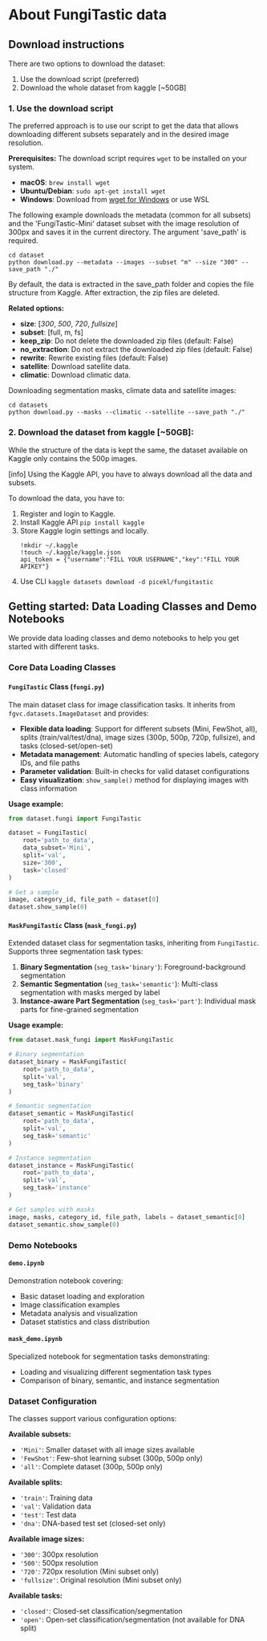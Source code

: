 # About FungiTastic data

## Download instructions

There are two options to download the dataset:
1. Use the download script (preferred)
2. Download the whole dataset from kaggle [~50GB]

### 1. Use the download script
The preferred approach is to use our script to get the data that allows downloading 
different subsets separately and in the desired image resolution.

**Prerequisites:** The download script requires `wget` to be installed on your system.
- **macOS**: `brew install wget`
- **Ubuntu/Debian**: `sudo apt-get install wget`
- **Windows**: Download from [wget for Windows](https://gnuwin32.sourceforge.net/packages/wget.htm) or use WSL

The following example downloads the metadata (common for all subsets) and the 'FungiTastic-Mini'
dataset subset with the image resolution of 300px
and saves it in the current directory. The argument 'save_path' is required.
   
```
cd dataset
python download.py --metadata --images --subset "m" --size "300" --save_path "./"  
```

By default, the data is extracted in the save_path folder and copies the file structure from Kaggle.
After extraction, the zip files are deleted.

**Related options:**
- **size**: [_300_, _500_, _720_, _fullsize_]
- **subset**: [full, m, fs]
- **keep_zip**: Do not delete the downloaded zip files (default: False)
- **no_extraction**: Do not extract the downloaded zip files (default: False)
- **rewrite**: Rewrite existing files (default: False)
- **satellite**: Download satellite data.
- **climatic**: Download climatic data.

Downloading segmentation masks, climate data and satellite images:

```
cd datasets
python download.py --masks --climatic --satellite --save_path "./"  
```


### 2. Download the dataset from kaggle [~50GB]:
While the structure of the data is kept the same, the dataset available on Kaggle only contains the 500p images.

[info] Using the Kaggle API, you have to always download all the data and subsets.

To download the data, you have to:
1. Register and login to Kaggle.
2. Install Kaggle API `pip install kaggle`
4. Store Kaggle login settings and locally.
   ```
   !mkdir ~/.kaggle
   !touch ~/.kaggle/kaggle.json
   api_token = {"username":"FILL YOUR USERNAME","key":"FILL YOUR APIKEY"}
   ```
5. Use CLI `kaggle datasets download -d picekl/fungitastic`


## Getting started: Data Loading Classes and Demo Notebooks

We provide data loading classes and demo notebooks to help you get started with different tasks.

### Core Data Loading Classes

#### `FungiTastic` Class (`fungi.py`)

The main dataset class for image classification tasks. It inherits from `fgvc.datasets.ImageDataset` and provides:

- **Flexible data loading**: Support for different subsets (Mini, FewShot, all), splits (train/val/test/dna), image sizes (300p, 500p, 720p, fullsize), and tasks (closed-set/open-set)
- **Metadata management**: Automatic handling of species labels, category IDs, and file paths
- **Parameter validation**: Built-in checks for valid dataset configurations
- **Easy visualization**: `show_sample()` method for displaying images with class information

**Usage example:**
```python
from dataset.fungi import FungiTastic

dataset = FungiTastic(
    root='path_to_data',
    data_subset='Mini',
    split='val',
    size='300',
    task='closed'
)

# Get a sample
image, category_id, file_path = dataset[0]
dataset.show_sample(0)
```

#### `MaskFungiTastic` Class (`mask_fungi.py`)

Extended dataset class for segmentation tasks, inheriting from `FungiTastic`. Supports three segmentation task types:

1. **Binary Segmentation** (`seg_task='binary'`): Foreground-background segmentation
2. **Semantic Segmentation** (`seg_task='semantic'`): Multi-class segmentation with masks merged by label
3. **Instance-aware Part Segmentation** (`seg_task='part'`): Individual mask parts for fine-grained segmentation

**Usage example:**
```python
from dataset.mask_fungi import MaskFungiTastic

# Binary segmentation
dataset_binary = MaskFungiTastic(
    root='path_to_data',
    split='val',
    seg_task='binary'
)

# Semantic segmentation
dataset_semantic = MaskFungiTastic(
    root='path_to_data',
    split='val',
    seg_task='semantic'
)

# Instance segmentation
dataset_instance = MaskFungiTastic(
    root='path_to_data',
    split='val',
    seg_task='instance'
)

# Get samples with masks
image, masks, category_id, file_path, labels = dataset_semantic[0]
dataset_semantic.show_sample(0)
```

### Demo Notebooks

#### `demo.ipynb`

Demonstration notebook covering:
- Basic dataset loading and exploration
- Image classification examples
- Metadata analysis and visualization
- Dataset statistics and class distribution

#### `mask_demo.ipynb`

Specialized notebook for segmentation tasks demonstrating:
- Loading and visualizing different segmentation task types
- Comparison of binary, semantic, and instance segmentation

### Dataset Configuration

The classes support various configuration options:

**Available subsets:**
- `'Mini'`: Smaller dataset with all image sizes available
- `'FewShot'`: Few-shot learning subset (300p, 500p only)
- `'all'`: Complete dataset (300p, 500p only)

**Available splits:**
- `'train'`: Training data
- `'val'`: Validation data  
- `'test'`: Test data
- `'dna'`: DNA-based test set (closed-set only)

**Available image sizes:**
- `'300'`: 300px resolution
- `'500'`: 500px resolution
- `'720'`: 720px resolution (Mini subset only)
- `'fullsize'`: Original resolution (Mini subset only)

**Available tasks:**
- `'closed'`: Closed-set classification/segmentation
- `'open'`: Open-set classification/segmentation (not available for DNA split)

